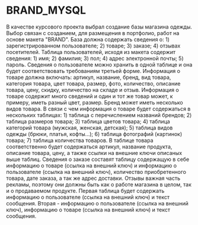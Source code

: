 # BRAND_MYSQL

  В качестве курсового проекта выбрал создание базы магазина одежды.
  Выбор связан  с созданием, для размещения в портфолио, работ на основе макета "BRAND".
  База должна содержать сведения о:
    1) зарегистрированном пользователе;
    2) товаре;
    3) заказе;
    4) отзывах посетителей.
  Таблица пользователей, исходя из макета содержит сведения:
    1) имя;
    2) фамилия;
    3) пол;
    4) адрес электронной почты;
    5) пароль.
  Сведения о пользователе можно хранить в одной таблице и она будет соответствовать требованиям третьей форме.
  Информация о товаре должна включать: артикул, название, бренд, вид товара, категория товара, цвет товара, 
  размер, фото, количество, описание товара, цену, скидку, количество на складе и отзыв.
  Информация о товаре содержит много сведений и один и тот же товар может, к примеру, иметь разный цвет, размер. 
  Бренд может иметь несколько видов товара. 
  В связи с чем информация о товаре будет содержаться в нескольких таблицах:
    1) таблица с перечислением названий брендов;
    2) таблица размеров товара;
    3) таблица цветов товара;
    4) таблица категорий товара (мужская, женская, детская);
    5) таблица видов одежды (брюки, платья, кофты...);
    6) таблица фотографий (картинок) товара;
    7) таблица количества товаров.
  В таблице товара соответственно будет содержаться артикул, название продукта, описание товара, цену, а также ссылки на внешние ключи описаных выше таблиц.
  Сведения о заказе составят таблицу содержащую в себе информацию о товаре (ссылка на внешний ключ) и информацию о пользователе (ссылка на внешний ключ), 
  количество приобретенного товара, дате заказа, а так же адрес доставки.
  Отзывы важная часть рекламы, поэтому они должны быть как о работе магазина в целом, так и о продаваемом продукте.
  Первая таблица будет содержать информацию о пользователе (ссылка на внешний ключ) и текст сообщения.
  Вторая - информацию о пользователе (ссылка на внешний ключ), информацию о товаре (ссылка на внешний ключ) и текст сообщения.  
